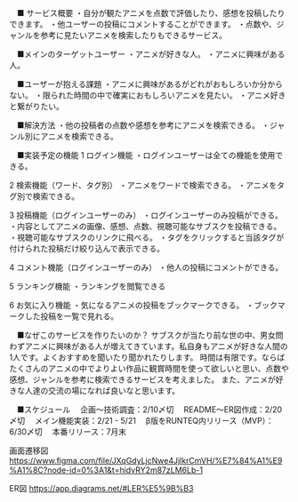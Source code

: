 　■ サービス概要
  ・自分が観たアニメを点数で評価したり、感想を投稿したりできます。
  ・他ユーザーの投稿にコメントすることができます。
  ・点数や、ジャンルを参考に見たいアニメを検索したりもできるサービス。

　■メインのターゲットユーザー
  ・アニメが好きな人。
  ・アニメに興味がある人。

　■ユーザーが抱える課題
  ・アニメに興味があるがどれがおもしろいか分からない。
  ・限られた時間の中で確実におもしろいアニメを見たい。
  ・アニメ好きと繋がりたい。

　■解決方法
  ・他の投稿者の点数や感想を参考にアニメを検索できる。
  ・ジャンル別にアニメを検索できる。

　■実装予定の機能
  1 ログイン機能
  ・ログインユーザーは全ての機能を使用できる。

  2 検索機能（ワード、タグ別）
  ・アニメをワードで検索できる。
  ・アニメをタグ別で検索できる。

  3 投稿機能（ログインユーザーのみ）
  ・ログインユーザーのみ投稿ができる。
  ・内容としてアニメの画像、感想、点数、視聴可能なサブスクを投稿できる。
  ・視聴可能なサブスクのリンクに飛べる。
  ・タグをクリックすると当該タグが付けられた投稿だけ絞り込んで表示できる。

  4 コメント機能（ログインユーザーのみ）
  ・他人の投稿にコメントができる。

  5 ランキング機能 
  ・ランキングを閲覧できる

  6 お気に入り機能
  ・気になるアニメの投稿をブックマークできる。
  ・ブックマークした投稿を一覧で見れる。

　■なぜこのサービスを作りたいのか？
  サブスクが当たり前な世の中、男女問わずアニメに興味がある人が増えてきています。私自身もアニメが好きな人間の1人です。よくおすすめを聞いたり聞かれたりします。
  時間は有限です。ならばたくさんのアニメの中でよりよい作品に観賞時間を使って欲しいと思い、点数や感想、ジャンルを参考に検索できるサービスを考えました。
  また、アニメが好きな人達の交流の場になれば良いなと思います。

　■スケジュール
　企画〜技術調査：2/10〆切
　README〜ER図作成：2/20 〆切
　メイン機能実装：2/21 - 5/21
　β版をRUNTEQ内リリース（MVP）：6/30〆切
　本番リリース：7月末

画面遷移図
https://www.figma.com/file/JXqGdyLjcNwe4JjlkrCmVH/%E7%84%A1%E9%A1%8C?node-id=0%3A1&t=hidvRY2m87zLM6Lb-1

ER図
https://app.diagrams.net/#LER%E5%9B%B3